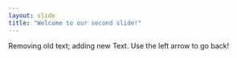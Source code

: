 ```yaml
---
layout: slide
title: "Welcome to our second slide!"
---
```

Removing old text; adding new Text.
Use the left arrow to go back!
